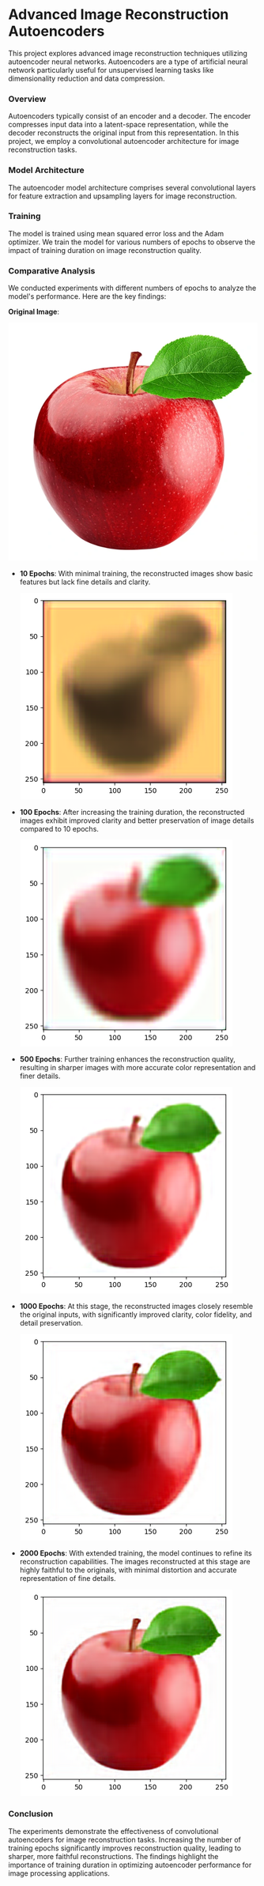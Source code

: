 # Advanced Image Reconstruction Autoencoders

This project explores advanced image reconstruction techniques utilizing autoencoder neural networks. Autoencoders are a type of artificial neural network particularly useful for unsupervised learning tasks like dimensionality reduction and data compression.

### Overview

Autoencoders typically consist of an encoder and a decoder. The encoder compresses input data into a latent-space representation, while the decoder reconstructs the original input from this representation. In this project, we employ a convolutional autoencoder architecture for image reconstruction tasks.

### Model Architecture

The autoencoder model architecture comprises several convolutional layers for feature extraction and upsampling layers for image reconstruction.

### Training

The model is trained using mean squared error loss and the Adam optimizer. We train the model for various numbers of epochs to observe the impact of training duration on image reconstruction quality.

### Comparative Analysis

We conducted experiments with different numbers of epochs to analyze the model's performance. Here are the key findings:

**Original Image**:

  ![apple](Apple.jpg)

- **10 Epochs**: With minimal training, the reconstructed images show basic features but lack fine details and clarity.
  
  ![apple](10epoch.jpg)

- **100 Epochs**: After increasing the training duration, the reconstructed images exhibit improved clarity and better preservation of image details compared to 10 epochs.
  
  ![apple](100epoch.jpg)

- **500 Epochs**: Further training enhances the reconstruction quality, resulting in sharper images with more accurate color representation and finer details.
  
  ![apple](500epoch.jpg)
  
- **1000 Epochs**: At this stage, the reconstructed images closely resemble the original inputs, with significantly improved clarity, color fidelity, and detail preservation.
  
  ![apple](1000epoch.jpg)
  
- **2000 Epochs**: With extended training, the model continues to refine its reconstruction capabilities. The images reconstructed at this stage are highly faithful to the originals, with minimal distortion and accurate representation of fine details.
  
  ![apple](2000epoch.jpg)
  
### Conclusion

The experiments demonstrate the effectiveness of convolutional autoencoders for image reconstruction tasks. Increasing the number of training epochs significantly improves reconstruction quality, leading to sharper, more faithful reconstructions. The findings highlight the importance of training duration in optimizing autoencoder performance for image processing applications.
